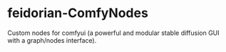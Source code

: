 # feidorian-ComfyNodes
Custom nodes for comfyui (a powerful and modular stable diffusion GUI with a graph/nodes interface). 